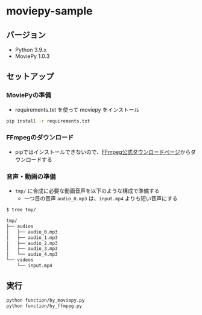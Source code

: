 # moviepy-sample


## バージョン
- Python 3.9.x
- MoviePy 1.0.3


## セットアップ

### MoviePyの準備
- requirements.txt を使って moviepy をインストール
```bash
pip install -r requirements.txt
```

### FFmpegのダウンロード
- pipではインストールできないので、[FFmpeg公式ダウンロードページ](https://www.ffmpeg.org/download.html)からダウンロードする


### 音声・動画の準備
- `tmp/` に合成に必要な動画音声を以下のような構成で準備する
  - 一つ目の音声 `audio_0.mp3` は、`input.mp4` よりも短い音声にする

```bash
$ tree tmp/

tmp/
├── audios
│   ├── audio_0.mp3
│   ├── audio_1.mp3
│   ├── audio_2.mp3
│   ├── audio_3.mp3
│   └── audio_4.mp3
└── videos
    └── input.mp4
```

## 実行

```bash
python function/by_moviepy.py
python function/by_ffmpeg.py
```